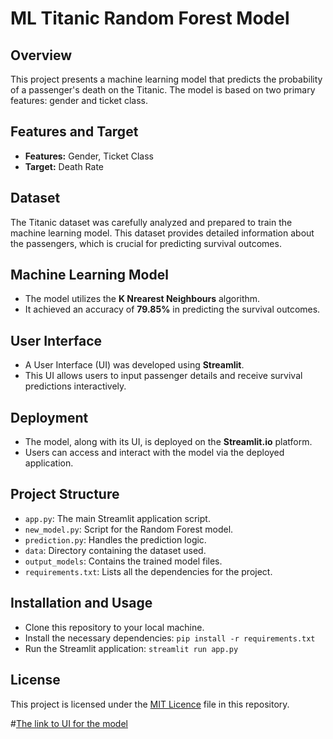 
# ML Titanic Random Forest Model

## Overview
This project presents a machine learning model that predicts the probability of a passenger's death on the Titanic. The model is based on two primary features: gender and ticket class.

## Features and Target
- **Features:** Gender, Ticket Class
- **Target:** Death Rate

## Dataset
The Titanic dataset was carefully analyzed and prepared to train the machine learning model. This dataset provides detailed information about the passengers, which is crucial for predicting survival outcomes.

## Machine Learning Model
- The model utilizes the **K Nrearest Neighbours** algorithm.
- It achieved an accuracy of **79.85%** in predicting the survival outcomes.

## User Interface
- A User Interface (UI) was developed using **Streamlit**. 
- This UI allows users to input passenger details and receive survival predictions interactively.

## Deployment
- The model, along with its UI, is deployed on the **Streamlit.io** platform.
- Users can access and interact with the model via the deployed application.

## Project Structure
- `app.py`: The main Streamlit application script.
- `new_model.py`: Script for the Random Forest model.
- `prediction.py`: Handles the prediction logic.
- `data`: Directory containing the dataset used.
- `output_models`: Contains the trained model files.
- `requirements.txt`: Lists all the dependencies for the project.

## Installation and Usage
- Clone this repository to your local machine.
- Install the necessary dependencies: `pip install -r requirements.txt`
- Run the Streamlit application: `streamlit run app.py`

## License
This project is licensed under the [MIT Licence](LICENSE) file in this repository.

#[The link to UI for the model](https://siddhartha1986-ml-model-titanic-app-88wbxp.streamlit.app/)




